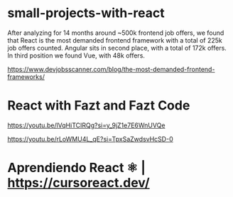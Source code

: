 # small-projects-with-react
After analyzing for 14 months around ~500k frontend job offers, we found that React is the most demanded frontend framework with a total of 225k job offers counted. Angular sits in second place, with a total of 172k offers. In third position we found Vue, with 48k offers. 

https://www.devjobsscanner.com/blog/the-most-demanded-frontend-frameworks/


# React with Fazt and Fazt Code

https://youtu.be/lVqHiTCIRQg?si=y_9jZ1e7E6WnUVQe

https://youtu.be/rLoWMU4L_qE?si=TpxSaZwdsvHcSD-0

# Aprendiendo React ⚛️ | https://cursoreact.dev/ 
